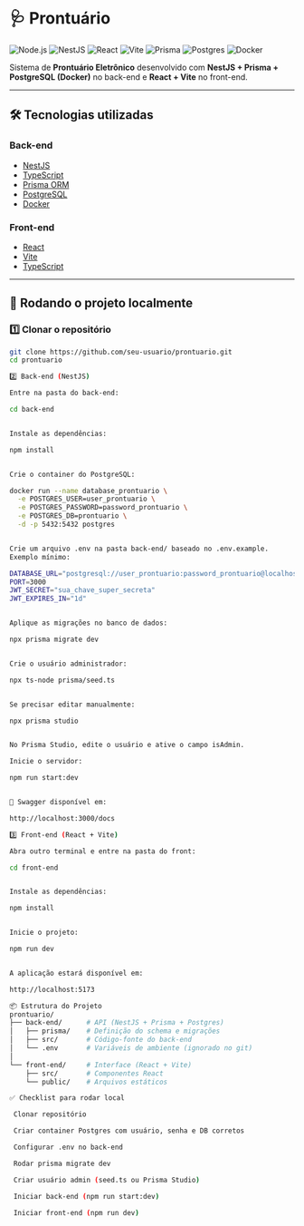 # 🩺 Prontuário

![Node.js](https://img.shields.io/badge/Node.js-18.x-green?logo=node.js)
![NestJS](https://img.shields.io/badge/NestJS-9.x-red?logo=nestjs)
![React](https://img.shields.io/badge/React-18.x-61dafb?logo=react)
![Vite](https://img.shields.io/badge/Vite-4.x-646CFF?logo=vite)
![Prisma](https://img.shields.io/badge/Prisma-ORM-blue?logo=prisma)
![Postgres](https://img.shields.io/badge/PostgreSQL-15.x-blue?logo=postgresql)
![Docker](https://img.shields.io/badge/Docker-Engine-blue?logo=docker)

Sistema de **Prontuário Eletrônico** desenvolvido com **NestJS + Prisma + PostgreSQL (Docker)** no back-end e **React + Vite** no front-end.

---

## 🛠️ Tecnologias utilizadas

### Back-end
- [NestJS](https://nestjs.com/)
- [TypeScript](https://www.typescriptlang.org/)
- [Prisma ORM](https://www.prisma.io/)
- [PostgreSQL](https://www.postgresql.org/)
- [Docker](https://www.docker.com/)

### Front-end
- [React](https://react.dev/)
- [Vite](https://vitejs.dev/)
- [TypeScript](https://www.typescriptlang.org/)

---

## 🚀 Rodando o projeto localmente

### 1️⃣ Clonar o repositório
```bash
git clone https://github.com/seu-usuario/prontuario.git
cd prontuario

2️⃣ Back-end (NestJS)

Entre na pasta do back-end:

cd back-end


Instale as dependências:

npm install


Crie o container do PostgreSQL:

docker run --name database_prontuario \
  -e POSTGRES_USER=user_prontuario \
  -e POSTGRES_PASSWORD=password_prontuario \
  -e POSTGRES_DB=prontuario \
  -d -p 5432:5432 postgres


Crie um arquivo .env na pasta back-end/ baseado no .env.example.
Exemplo mínimo:

DATABASE_URL="postgresql://user_prontuario:password_prontuario@localhost:5432/prontuario"
PORT=3000
JWT_SECRET="sua_chave_super_secreta"
JWT_EXPIRES_IN="1d"


Aplique as migrações no banco de dados:

npx prisma migrate dev


Crie o usuário administrador:

npx ts-node prisma/seed.ts


Se precisar editar manualmente:

npx prisma studio


No Prisma Studio, edite o usuário e ative o campo isAdmin.

Inicie o servidor:

npm run start:dev


📌 Swagger disponível em:

http://localhost:3000/docs

3️⃣ Front-end (React + Vite)

Abra outro terminal e entre na pasta do front:

cd front-end


Instale as dependências:

npm install


Inicie o projeto:

npm run dev


A aplicação estará disponível em:

http://localhost:5173

📦 Estrutura do Projeto
prontuario/
├── back-end/      # API (NestJS + Prisma + Postgres)
│   ├── prisma/    # Definição do schema e migrações
│   ├── src/       # Código-fonte do back-end
│   └── .env       # Variáveis de ambiente (ignorado no git)
│
└── front-end/     # Interface (React + Vite)
    ├── src/       # Componentes React
    └── public/    # Arquivos estáticos

✅ Checklist para rodar local

 Clonar repositório

 Criar container Postgres com usuário, senha e DB corretos

 Configurar .env no back-end

 Rodar prisma migrate dev

 Criar usuário admin (seed.ts ou Prisma Studio)

 Iniciar back-end (npm run start:dev)

 Iniciar front-end (npm run dev)
